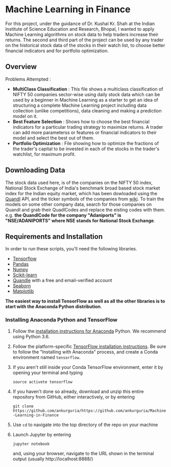 # Machine Learning in Finance

For this project, under the guidance of Dr. Kushal Kr. Shah at the Indian Institute of Science Education and Research, Bhopal, I wanted to apply Machine Learning algorithms on stock data to help traders increase their returns. The second and third part of the project can be used by any trader on the historical stock data of the stocks in their watch list, to choose better financial indicators and for portfolio optimization. 

## Overview

Problems Attempted : 
* **MultiClass Classification** : This file shows a multiclass classification of NIFTY 50 companies sector-wise using daily stock data which can be used by a beginner in Machine Learning as a starter to get an idea of structuring a complete Machine Learning project including data collection (unlike competitions), data cleaning and making a prediction model on it.
* **Best Feature Selection** : Shows how to choose the best financial indicators for a particular trading strategy to maximize returns. A trader can add more parameterss or features or financial indicators to their model and select the best out of them.
* **Portfolio Optimization** : File showing how to optimize the fractions of the trader's capital to be invested in each of the stocks in the trader's watchlist, for maximum profit.

## Downloading Data

The stock data used here, is of the companies on the NIFTY 50 index, National Stock Exchange of India's benchmark broad based stock market index for the Indian equity market, which has been dowloaded using the [Quandl](https://www.quandl.com) API, and the ticker symbols of the companies from [wiki](https://en.wikipedia.org/wiki/NIFTY_50). To train the models on some other company data, search for those companies on Quandl and grab their QuadlCodes and replace the eisting codes with them. e.g. **the QuandlCode for the company "Adaniports" is "NSE/ADANIPORTS" where NSE stands for National Stock Exchange**. 

## Requirements and Installation

In order to run these scripts, you'll need the following libraries.
* [Tensorflow](https://www.tensorflow.org/install/) 
* [Pandas](https://pandas.pydata.org/pandas-docs/stable/install.html)
* [Numpy](https://docs.scipy.org/doc/numpy/user/install.html)
* [Scikit-learn](https://scikit-learn.org/stable/install.html)
* [Quandle](https://www.quandl.com/tools/python) with a free and email-verified account
* [Seaborn](https://seaborn.pydata.org/installing.html)
* [Matplotlib](https://matplotlib.org/users/installing.html)

**The easiest way to install TensorFlow as well as all the other libraries is to start with the Anaconda Python distribution**.

### Installing Anaconda Python and TensorFlow

  1. Follow the [installation instructions for Anaconda](https://conda.io/docs/user-guide/install/windows.html) Python. We recommend using Python 3.6.

  2. Follow the platform-specific [TensorFlow installation instructions](https://www.tensorflow.org/install/). Be sure to follow the "Installing with Anaconda" process, and create a Conda environment named `tensorflow`.

  3. If you aren't still inside your Conda TensorFlow environment, enter it by opening your terminal and typing 
     
     `source activete tensorflow`
  
  4. If you haven't done so already, download and unzip this entire repository from GitHub, either interactively, or by entering 
     
     `git clone https://github.com/ankurguria/https://github.com/ankurguria/Machine-Learning-in-Finance`
     
  5. Use `cd` to navigate into the top directory of the repo on your machine

  6. Launch Jupyter by entering
  
     `jupyter notebook`
     
     and, using your browser, navigate to the URL shown in the terminal output (usually http://localhost:8888/)

